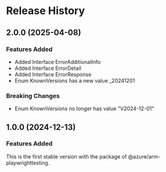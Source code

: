 # Release History
    
## 2.0.0 (2025-04-08)
    
### Features Added

  - Added Interface ErrorAdditionalInfo
  - Added Interface ErrorDetail
  - Added Interface ErrorResponse
  - Enum KnownVersions has a new value _20241201

### Breaking Changes

  - Enum KnownVersions no longer has value "V2024-12-01"
    
    
## 1.0.0 (2024-12-13)

### Features Added

This is the first stable version with the package of @azure/arm-playwrighttesting.
